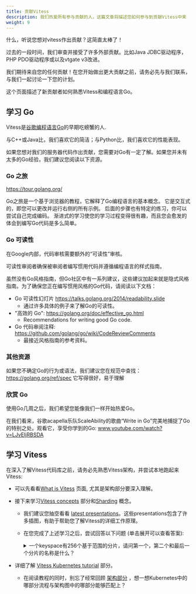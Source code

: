 ```yaml
---
title: 贡献Vitess
description: 我们热爱所有参与贡献的人，这篇文章将描述您如何参与到贡献Vitess中来
weight: 9
---
```


什么，听说您想对vitess作出贡献？这简直太棒了！

过去的一段时间，我们审查并接受了许多外部贡献。比如Java JDBC驱动程序，PHP PDO驱动程序或以及vtgate v3改进。

我们期待来自您的任何贡献！在您开始做出更大贡献之前，请务必先与我们联系，与我们一起讨论一下您的计划。

这个页面描述了新贡献者如何熟悉Vitess和编程语言Go。


## 学习 Go

Vitess是[谷歌编程语言Go](https://golang.org/)的早期吃螃蟹的人.

与C++或Java比，我们喜欢它的简洁；与Python比，我们喜欢它的性能表现。

如果您想对我们的服务器代码作出贡献，您需要对Go有一定了解。如果您并未有太多的Go经验，我们建议您阅读以下资源。

### Go 之旅

https://tour.golang.org/


Go之旅是一个基于浏览器的教程，它解释了Go编程语言的基本概念。
它是交互式的，即您可以更改并运行右侧的所有示例。
后面的步骤也有特定的练习，你可以尝试自己完成编码。
渐进式的学习使您的学习过程变得很有趣，而且您会愈发的体会到编写Go代码是多么简单。

### Go 可读性

在Google内部，代码审核需要额外的“可读性”审核。

可读性审阅者确保被审阅者编写惯用代码并遵循编程语言的样式指南。

虽然没有Go风格指南，但Go社区中有一系列建议，这些建议加起来就是隐式风格指南。为了确保您正在编写惯用风格的Go代码，请阅读以下文档：


* Go 可读性幻灯片 https://talks.golang.org/2014/readability.slide
  * 通过许多具体的例子来了解Go的可读性。
* "高效的 Go": https://golang.org/doc/effective_go.html
  * Recommendations for writing good Go code.
* Go 代码审阅注释: https://github.com/golang/go/wiki/CodeReviewComments
  * 最接近风格指南的参考资料。

### 其他资源

如果您不确定Go的行为或语法，我们建议您在规范中查找： https://golang.org/ref/spec
它写得很好，易于理解

### 欣赏 Go

使用Go几周之后，我们希望您能像我们一样开始热爱Go。

在我们看来，谷歌acapella乐队ScaleAbility的歌曲“Write in Go”完美地捕捉了Go的特别之处。观看它，享受你学到的Go: www.youtube.com/watch?v=LJvEIjRBSDA

## 学习 Vitess

在深入了解Vitess代码库之前，请务必先熟悉Vitess架构，并尝试本地跑起来Vitess:

* 可以先看看[What is Vitess](../overview/whatisvitess) 页面, 尤其是架构部分要深入理解。

* 接下来学习[Vitess concepts](../overview/concepts) 部分和[Sharding](../sharding) 概念。

  * 我们建议您抽空看看 [latest presentations](../resources/presentations)。这些presentations包含了许多插图，有助于帮助您了解Vitess的详细工作原理。

  * 在您完成了上述学习之后，尝试回答以下问题 (单击展开可以查看答案):
    <details>
      <summary>
        一个keyspace有256个基于范围的分片，请问第一个，第二个和最后一个分片的名称是什么？
      </summary>
      -01, 01-02, ff-
    </details>

* 详细了解 [Vitess Kubernetes tutorial](../tutorials/kubernetes) 部分。

  * 在阅读教程的同时，别忘了经常回顾 [架构部分](../overview/architecture/#architecture) ，想一想Kubernetes中的哪部分流程与架构图中的哪部分能够匹配上？


